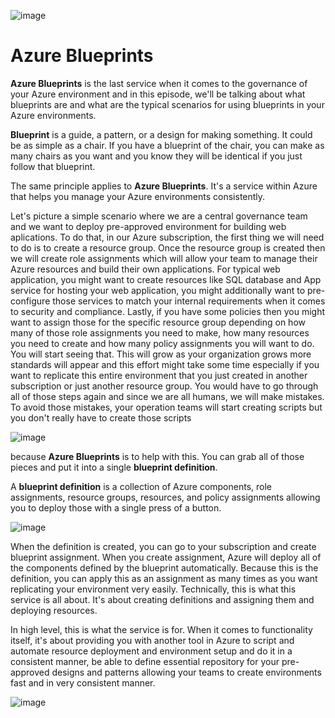 ![image](https://github.com/user-attachments/assets/c025ae9a-3599-4cc6-b64a-4c9eeb74169f)

# Azure Blueprints

**Azure Blueprints** is the last service when it comes to the governance of your Azure environment and in this episode, we'll be talking about what blueprints are and what are the typical scenarios for using blueprints in your Azure environments.

**Blueprint** is a guide, a pattern, or a design for making something. It could be as simple as a chair. If you have a blueprint of the chair, you can make as many chairs as you want and you know they will be identical if you just follow that blueprint.

The same principle applies to **Azure Blueprints**. It's a service within Azure that helps you manage your Azure environments consistently.

Let's picture a simple scenario where we are a central governance team and we want to deploy pre-approved environment for building web aplications. To do that, in our Azure subscription, the first thing we will need to do is to create a resource group. Once the resource group is created then we will create role assignments which will allow your team to manage their Azure resources and build their own applications. For typical web application, you might want to create resources like SQL database and App service for hosting your web application, you might additionally want to pre-configure those services to match your internal requirements when it comes to security and compliance. Lastly, if you have some policies then you might want to assign those for the specific resource group depending on how many of those role assignments you need to make, how many resources you need to create and how many policy assignments you will want to do. You will start seeing that. This will grow as your organization grows more standards will appear and this effort might take some time especially if you want to replicate this entire environment that you just created in another subscription or just another resource group. You would have to go through all of those steps again and since we are all humans, we will make mistakes. To avoid those mistakes, your operation teams will start creating scripts but you don't really have to create those scripts 

![image](https://github.com/user-attachments/assets/80aef30e-099a-4f8e-baf5-468d9b24a7c0)

because **Azure Blueprints** is to help with this. You can grab all of those pieces and put it into a single **blueprint definition**. 

A **blueprint definition** is a collection of Azure components, role assignments, resource groups, resources, and policy assignments allowing you to deploy those with a single press of a button.

![image](https://github.com/user-attachments/assets/dc6e464b-d0c1-49d6-9a28-62079d6b7d40)

When the definition is created, you can go to your subscription and create blueprint assignment. When you create assignment, Azure will deploy all of the components defined by the blueprint automatically. Because this is the definition, you can apply this as an assignment as many times as you want replicating your environment very easily. Technically, this is what this service is all about. It's about creating definitions and assigning them and deploying resources.

In high level, this is what the service is for. When it comes to functionality itself, it's about providing you with another tool in Azure to script and automate resource deployment and environment setup and do it in a consistent manner, be able to define essential repository for your pre-approved designs and patterns allowing your teams to create environments fast and in very consistent manner.


![image](https://github.com/user-attachments/assets/c99fb3c4-2c77-4ba1-ae11-999f8b8eaf69)

